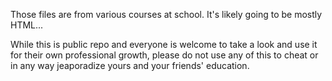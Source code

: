 Those files are from various courses at school. It's likely going to be mostly HTML...

While this is public repo and everyone is welcome to take a look and use it for their own professional growth, please do not use any of this to cheat or in any way jeaporadize yours and your friends' education.
